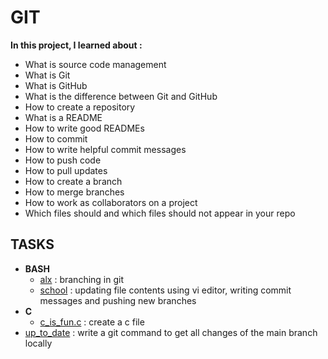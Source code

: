 # GIT
**In this project, I learned about :**
- What is source code management
- What is Git
- What is GitHub
- What is the difference between Git and GitHub
- How to create a repository
- What is a README
- How to write good READMEs
- How to commit
- How to write helpful commit messages
- How to push code
- How to pull updates
- How to create a branch
- How to merge branches
- How to work as collaborators on a project
- Which files should and which files should not appear in your repo

## TASKS
- **BASH**
    * [alx](/0x03-git/bash/alx) : branching in git
    * [school](/0x03-git/bash/school) : updating file contents using vi editor, writing commit messages and pushing new branches
- **C**
    * [c_is_fun.c](/0x03-git/c/c_is_fun.c) : create a c file
- [up_to_date](/0x03-git/up_to_date) : write a git command to get  all changes of the main branch locally
